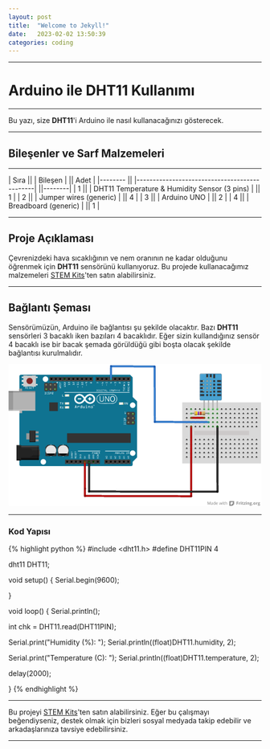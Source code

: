 ```yaml
---
layout: post
title:  "Welcome to Jekyll!"
date:   2023-02-02 13:50:39
categories: coding
---
```

---
# Arduino ile DHT11 Kullanımı
---
Bu yazı, size **DHT11**'i Arduino ile nasıl kullanacağınızı gösterecek.

---

## Bileşenler ve Sarf Malzemeleri
---

|	Sıra		|| |	Bileşen			                                  | ||  Adet  |
|--------	|| |----------------------------------------------| ||--------|	
|   1     || | DHT11 Temperature & Humidity Sensor (3 pins)  | ||    1   |
|	  2   	|| | Jumper wires (generic)	                      | ||	   4   |
|	  3   	|| | Arduino UNO	                                  | || 	 2   |
|	  4   	|| | Breadboard (generic)	                        | ||	   1   |

---

## Proje Açıklaması

Çevrenizdeki hava sıcaklığının ve nem oranının ne kadar olduğunu öğrenmek için **DHT11** sensörünü kullanıyoruz. Bu projede kullanacağımız malzemeleri [STEM Kits](https://www.stemkits.net/)'ten satın alabilirsiniz.

---
## Bağlantı Şeması

Sensörümüzün, Arduino ile bağlantısı şu şekilde olacaktır. Bazı **DHT11** sensörleri 3 bacaklı iken bazıları 4 bacaklıdır. Eğer sizin kullandığınız sensör 4 bacaklı ise bir bacak şemada görüldüğü gibi boşta olacak şekilde bağlantısı kurulmalıdır.

![DHT11 Bağlantısı](https://raw.githubusercontent.com/imonur/blog/main/projects/images/dht11_projects_1/dht11_projects_schema.png)

---
### Kod Yapısı

{% highlight python %}
#include <dht11.h>
#define DHT11PIN 4

dht11 DHT11;

void   setup()
{
  Serial.begin(9600);
 
}

void loop()
{
  Serial.println();

   int chk = DHT11.read(DHT11PIN);

  Serial.print("Humidity (%): ");
   Serial.println((float)DHT11.humidity, 2);

  Serial.print("Temperature   (C): ");
  Serial.println((float)DHT11.temperature, 2);

  delay(2000);

}
{% endhighlight %}

---

Bu projeyi [STEM Kits](https://www.stemkits.net/arduino-bluetooth-2wd-arac-kiti-kod-19/)'ten satın alabilirsiniz. Eğer bu çalışmayı beğendiyseniz, destek olmak için bizleri sosyal medyada takip edebilir ve arkadaşlarınıza tavsiye edebilirsiniz.

---

[jekyll]:      http://jekyllrb.com
[jekyll-gh]:   https://github.com/jekyll/jekyll
[jekyll-help]: https://github.com/jekyll/jekyll-help
